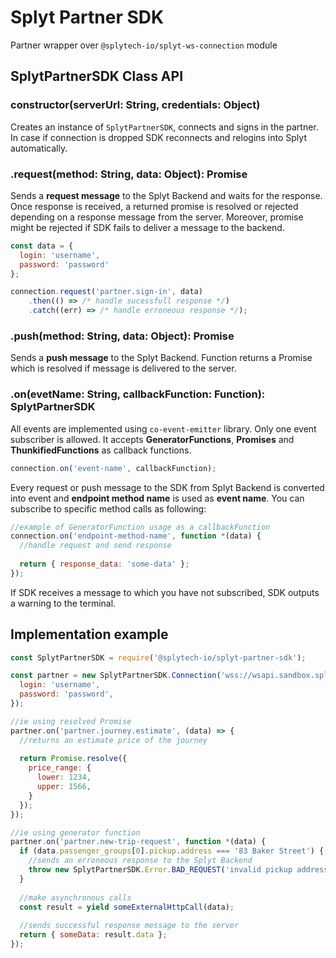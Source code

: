 # Splyt Partner SDK

Partner wrapper over `@splytech-io/splyt-ws-connection` module

## SplytPartnerSDK Class API

### constructor(serverUrl: String, credentials: Object)

Creates an instance of `SplytPartnerSDK`, connects and signs in the partner. In case if connection is dropped SDK reconnects and relogins into Splyt automatically.

### .request(method: String, data: Object): Promise
Sends a **request message** to the Splyt Backend and waits for the response. Once response is received, a returned promise is resolved or rejected depending on a response message from the server. Moreover, promise might be rejected if SDK fails to deliver a message to the backend.

```js
const data = {
  login: 'username',
  password: 'password'
};

connection.request('partner.sign-in', data)
	.then(() => /* handle sucessfull response */)
	.catch((err) => /* handle erroneous response */);
```

### .push(method: String, data: Object): Promise
Sends a **push message** to the Splyt Backend. Function returns a Promise which is resolved if message is delivered to the server.

### .on(evetName: String, callbackFunction: Function): SplytPartnerSDK
All events are implemented using `co-event-emitter` library. Only one event subscriber is allowed. It accepts **GeneratorFunctions**, **Promises** and **ThunkifiedFunctions** as callback functions. 

```js
connection.on('event-name', callbackFunction);
```

Every request or push message to the SDK from Splyt Backend is converted into event and **endpoint method name** is used as **event name**. You can subscribe to specific method calls as following:

```js
//example of GeneratorFunction usage as a callbackFunction
connection.on('endpoint-method-name', function *(data) {
  //handle request and send response
  
  return { response_data: 'some-data' };
});
```

If SDK receives a message to which you have not subscribed, SDK outputs a warning to the terminal.


###

## Implementation example

```js
const SplytPartnerSDK = require('@splytech-io/splyt-partner-sdk');

const partner = new SplytPartnerSDK.Connection('wss://wsapi.sandbox.splytech.io', {
  login: 'username',
  password: 'password',
});

//ie using resolved Promise
partner.on('partner.journey.estimate', (data) => {
  //returns an estimate price of the journey
  
  return Promise.resolve({
    price_range: {
      lower: 1234,
      upper: 1566,
    }
  });
});

//ie using generator function
partner.on('partner.new-trip-request', function *(data) {
  if (data.passenger_groups[0].pickup.address === '83 Baker Street') {
    //sends an erroneous response to the Splyt Backend
    throw new SplytPartnerSDK.Error.BAD_REQUEST('invalid pickup address');
  }
  
  //make asynchronous calls
  const result = yield someExternalHttpCall(data);
  
  //sends successful response message to the server
  return { someData: result.data };
});

```
